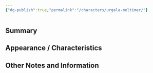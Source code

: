```yaml
---
{"dg-publish":true,"permalink":"/characters/urgala-meltimer/"}
---
```


## Summary


## Appearance / Characteristics


## Other Notes and Information